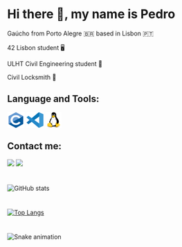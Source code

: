 # Hi there 👋, my name is Pedro
Gaúcho from Porto Alegre 🇧🇷 based in Lisbon 🇵🇹

42 Lisbon student  🖥️

ULHT Civil Engineering student 👷

Civil Locksmith 🧱 

## Language and Tools:

<img align="center" alt="PJV-C" height="37" width="40" src="https://raw.githubusercontent.com/devicons/devicon/master/icons/c/c-original.svg"> <img align="center" alt="PJV-VS " height="37" width="40" src="https://raw.githubusercontent.com/devicons/devicon/master/icons/vscode/vscode-original.svg"> <img align="center" alt="PJV-LINUX" height="37" width="37" src="https://raw.githubusercontent.com/devicons/devicon/master/icons/linux/linux-original.svg">

## Contact me:


<a href="mailto:pedro.callegaro@gmail.com"><img src="https://img.shields.io/badge/Gmail-D14836?style=for-the-badge&logo=gmail&logoColor=white"></a>
<a href="https://www.linkedin.com/in/pedro-antônio-callegaro-749a58173" target="_blank"><img src="https://img.shields.io/badge/-LinkedIn-%230077B5?style=for-the-badge&logo=linkedin&logoColor=white" target="_blank"></a>

#
![GitHub stats](https://github-readme-stats.vercel.app/api?username=PCallegaro&show_icons=true)

#

[![Top Langs](https://github-readme-stats.vercel.app/api/top-langs/?username=PCallegaro)](https://github.com/anuraghazra/github-readme-stats)

#

 ![Snake animation](https://github.com/pcallegaro/pcallegaro/blob/output/github-contribution-grid-snake.svg)
